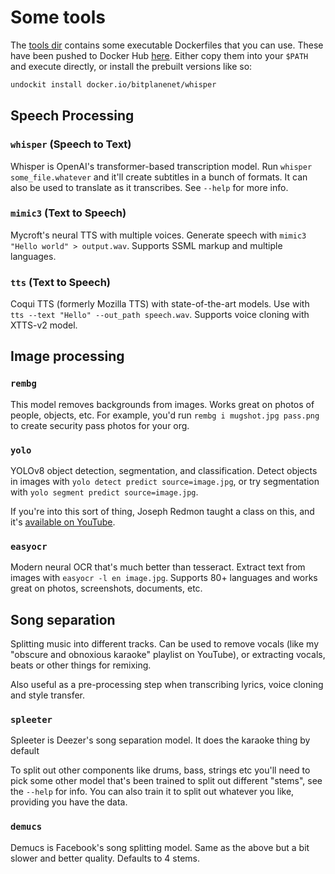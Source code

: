 # Some tools

The [tools dir](https://github.com/bitplane/undockit/tree/master/tools) contains
some executable Dockerfiles that you can use. These have been pushed to Docker
Hub [here](https://hub.docker.com/u/bitplanenet). Either copy them into your
`$PATH` and execute directly, or install the prebuilt versions like so:

```bash
undockit install docker.io/bitplanenet/whisper
```

## Speech Processing

### `whisper` (Speech to Text)

Whisper is OpenAI's transformer-based transcription model. Run
`whisper some_file.whatever` and it'll create subtitles in a bunch of formats.
It can also be used to translate as it transcribes. See `--help` for more info.

### `mimic3` (Text to Speech)

Mycroft's neural TTS with multiple voices. Generate speech with
`mimic3 "Hello world" > output.wav`. Supports SSML markup and multiple
languages.

### `tts` (Text to Speech)

Coqui TTS (formerly Mozilla TTS) with state-of-the-art models. Use with
`tts --text "Hello" --out_path speech.wav`. Supports voice cloning with XTTS-v2
model.

## Image processing

### `rembg`

This model removes backgrounds from images. Works great on photos of people,
objects, etc. For example, you'd run `rembg i mugshot.jpg pass.png` to create
security pass photos for your org.

### `yolo`

YOLOv8 object detection, segmentation, and classification. Detect objects in
images with `yolo detect predict source=image.jpg`, or try segmentation with
`yolo segment predict source=image.jpg`.

If you're into this sort of thing, Joseph Redmon taught a class on this, and
it's [available on YouTube](https://www.youtube.com/playlist?list=PLjMXczUzEYcHvw5YYSU92WrY8IwhTuq7p).

### `easyocr`

Modern neural OCR that's much better than tesseract. Extract text from images
with `easyocr -l en image.jpg`. Supports 80+ languages and works great on
photos, screenshots, documents, etc.

## Song separation

Splitting music into different tracks. Can be used to remove vocals (like
my "obscure and obnoxious karaoke" playlist on YouTube), or extracting vocals,
beats or other things for remixing.

Also useful as a pre-processing step when transcribing lyrics, voice cloning
and style transfer.

### `spleeter`

Spleeter is Deezer's song separation model. It does the karaoke thing by default

To split out other components like drums, bass, strings etc you'll need to pick
some other model that's been trained to split out different "stems", see the
`--help` for info. You can also train it to split out whatever you like,
providing you have the data.

### `demucs`

Demucs is Facebook's song splitting model. Same as the above but a bit slower
and better quality. Defaults to 4 stems.
